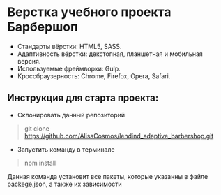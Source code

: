 # Верстка учебного проекта Барбершоп

* Стандарты вёрстки: HTML5, SASS.
* Адаптивность вёрстки: декстопная, планшетная и мобильная версия.
* Используемые фреймворки: Gulp.
* Кроссбраузерность: Chrome, Firefox, Opera, Safari.

## Инструкция для старта проекта:
* Склонировать данный репозиторий 

> git clone https://github.com/AlisaCosmos/lendind_adaptive_barbershop.git

* Запустить команду в терминале
> npm install 

Данная команда установит все пакеты, 
которые указанны в файле packege.json, а также их зависимости
